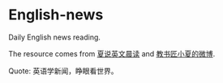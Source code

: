 # English-news
Daily English news reading.

The resource comes from [夏说英文晨读](https://m.ximalaya.com/23508288/album/3240558) and [教书匠小夏的微博](http://weibo.com/u/1739732501).

Quote: 英语学新闻，睁眼看世界。